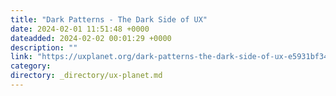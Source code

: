 ```yaml
---
title: "Dark Patterns - The Dark Side of UX"
date: 2024-02-01 11:51:48 +0000
dateadded: 2024-02-02 00:01:29 +0000
description: ""
link: "https://uxplanet.org/dark-patterns-the-dark-side-of-ux-e5931bf34a4d?source=rss----819cc2aaeee0---4"
category:
directory: _directory/ux-planet.md
---
```

